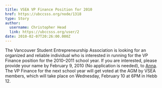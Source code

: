 ```yaml
---
title: VSEA VP Finance Position for 2010 
href: https://ubccsss.org/node/1318
type: Story
author:
  username: Christopher Head
  link: https://ubccsss.org/user/2
date: 2010-02-07T20:26:00.000Z
---
```


<div class="field field-name-body field-type-text-with-summary field-label-hidden"><div class="field-items"><div class="field-item even"><p>The Vancouver Student Entrepreneurship Association is looking for an organized and reliable individual who is interested in running for the VP Finance position for the 2010&#x2013;2011 school year. If you are interested, please provide your name by February 9, 2010 (No application is needed), to <a href="/cdn-cgi/l/email-protection#0f6e61616e216e614f797c6a6e216c6e">Anna</a>. The VP Finance for the next school year will get voted at the AGM by VSEA members, which will take place on Wednesday, February 10 at 6PM in Hebb 12.</p>
</div></div></div>    <footer>
          </footer>